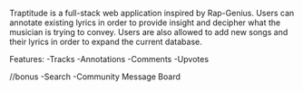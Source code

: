 Traptitude is a full-stack web application inspired by Rap-Genius. Users can annotate existing lyrics in order to provide insight and decipher what the musician is trying to convey. Users are also allowed to add new songs and their lyrics in order to expand the current database.

Features:
  -Tracks
  -Annotations
  -Comments
  -Upvotes

  //bonus
  -Search
  -Community Message Board
